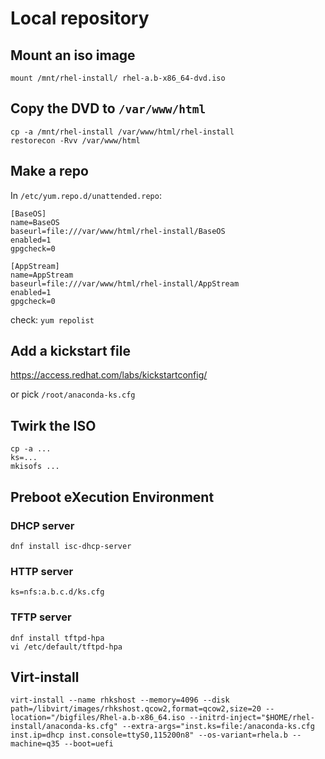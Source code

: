 # Local repository

## Mount an iso image

```
mount /mnt/rhel-install/ rhel-a.b-x86_64-dvd.iso
```

## Copy the DVD to `/var/www/html`

```
cp -a /mnt/rhel-install /var/www/html/rhel-install
restorecon -Rvv /var/www/html
```

## Make a repo

In `/etc/yum.repo.d/unattended.repo`:
```
[BaseOS]
name=BaseOS
baseurl=file:///var/www/html/rhel-install/BaseOS
enabled=1
gpgcheck=0

[AppStream]
name=AppStream
baseurl=file:///var/www/html/rhel-install/AppStream
enabled=1
gpgcheck=0
```

check: `yum repolist`

## Add a kickstart file

https://access.redhat.com/labs/kickstartconfig/

or pick `/root/anaconda-ks.cfg`

## Twirk the ISO

```
cp -a ...
ks=...
mkisofs ...
```

## Preboot eXecution Environment

### DHCP server

```
dnf install isc-dhcp-server
```

### HTTP server
```
ks=nfs:a.b.c.d/ks.cfg
```

### TFTP server

```
dnf install tftpd-hpa
vi /etc/default/tftpd-hpa
```

## Virt-install

```
virt-install --name rhkshost --memory=4096 --disk path=/libvirt/images/rhkshost.qcow2,format=qcow2,size=20 --location="/bigfiles/Rhel-a.b-x86_64.iso --initrd-inject="$HOME/rhel-install/anaconda-ks.cfg" --extra-args="inst.ks=file:/anaconda-ks.cfg inst.ip=dhcp inst.console=ttyS0,115200n8" --os-variant=rhela.b --machine=q35 --boot=uefi
```

